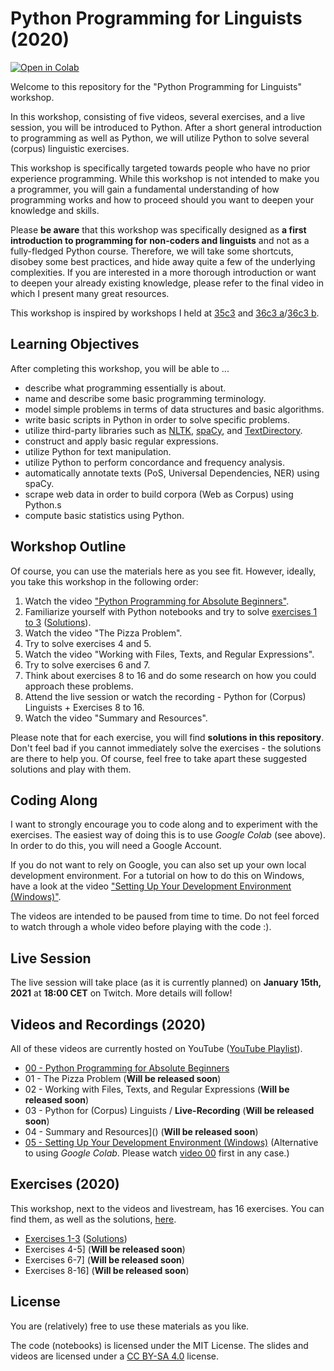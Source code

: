 # Python Programming for Linguists (2020)

[![Open in Colab](https://colab.research.google.com/assets/colab-badge.svg)](https://colab.research.google.com/github/IngoKl/python-programming-for-linguists/)

Welcome to this repository for the "Python Programming for Linguists" workshop.

In this workshop, consisting of five videos, several exercises, and a live session, you will be introduced to Python. After a short general introduction to programming as well as Python, we will utilize Python to solve several (corpus) linguistic exercises.

This workshop is specifically targeted towards people who have no prior experience programming. While this workshop is not intended to make you a programmer, you will gain a fundamental understanding of how programming works and how to proceed should you want to deepen your knowledge and skills.

Please **be aware** that this workshop was specifically designed as **a first introduction to programming for non-coders and linguists** and not as a fully-fledged Python course. Therefore, we will take some shortcuts, disobey some best practices, and hide away quite a few of the underlying complexities. If you are interested in a more thorough introduction or want to deepen your already existing knowledge, please refer to the final video in which I present many great resources.

This workshop is inspired by workshops I held at [35c3](https://events.ccc.de/congress/2018/wiki/index.php/Session:(Python)_Programming_for_Absolute_Beginners) and [36c3 a](https://events.ccc.de/congress/2019/wiki/index.php/Session:Python_Programming_for_Absolute_Beginners)/[36c3 b](https://events.ccc.de/congress/2019/wiki/index.php/Session:Introduction_to_Natural_Language_Processing).

## Learning Objectives

After completing this workshop, you will be able to ...

* describe what programming essentially is about.
* name and describe some basic programming terminology.
* model simple problems in terms of data structures and basic algorithms.
* write basic scripts in Python in order to solve specific problems.
* utilize third-party libraries such as [NLTK](https://www.nltk.org), [spaCy](https://spacy.io), and [TextDirectory](https://github.com/IngoKl/textdirectory).
* construct and apply basic regular expressions.
* utilize Python for text manipulation.
* utilize Python to perform concordance and frequency analysis.
* automatically annotate texts (PoS, Universal Dependencies, NER) using spaCy.
* scrape web data in order to build corpora (Web as Corpus) using Python.s
* compute basic statistics using Python.

## Workshop Outline

Of course, you can use the materials here as you see fit. However, ideally, you take this workshop in the following order:

1. Watch the video ["Python Programming for Absolute Beginners"](https://www.youtube.com/watch?v=172xwKhvoIk).
2. Familiarize yourself with Python notebooks and try to solve [exercises 1 to 3](https://github.com/IngoKl/python-programming-for-linguists/blob/main/2020/exercises/Exercises%201-3.pdf) ([Solutions](https://github.com/IngoKl/python-programming-for-linguists/blob/main/2020/exercises/Solutions_Exercises_1_3.ipynb)).
3. Watch the video "The Pizza Problem".
4. Try to solve exercises 4 and 5.
5. Watch the video "Working with Files, Texts, and Regular Expressions".
6. Try to solve exercises 6 and 7.
7. Think about exercises 8 to 16 and do some research on how you could approach these problems.
8. Attend the live session or watch the recording - Python for (Corpus) Linguists + Exercises 8 to 16.
9. Watch the video "Summary and Resources".

Please note that for each exercise, you will find **solutions in this repository**. Don't feel bad if you cannot immediately solve the exercises - the solutions are there to help you. Of course, feel free to take apart these suggested solutions and play with them.

## Coding Along

I want to strongly encourage you to code along and to experiment with the exercises. The easiest way of doing this is to use *Google Colab* (see above). In order to do this, you will need a Google Account.

If you do not want to rely on Google, you can also set up your own local development environment. For a tutorial on how to do this on Windows, have a look at the video ["Setting Up Your Development Environment (Windows)"](https://www.youtube.com/watch?v=xrXEouns3fg).

The videos are intended to be paused from time to time. Do not feel forced to watch through a whole video before playing with the code :).

## Live Session

The live session will take place (as it is currently planned) on **January 15th, 2021** at **18:00 CET** on Twitch. More details will follow!

## Videos and Recordings (2020)

All of these videos are currently hosted on YouTube ([YouTube Playlist](https://www.youtube.com/playlist?list=PLG6oHk0SZfBxRIegm0QvzDvmumma7grp5)).

* [00 - Python Programming for Absolute Beginners](https://www.youtube.com/watch?v=172xwKhvoIk)
* 01 - The Pizza Problem (**Will be released soon**)
* 02 - Working with Files, Texts, and Regular Expressions (**Will be released soon**)
* 03 - Python for (Corpus) Linguists / **Live-Recording** (**Will be released soon**)
* 04 - Summary and Resources]() (**Will be released soon**)
* [05 - Setting Up Your Development Environment (Windows)](https://www.youtube.com/watch?v=xrXEouns3fg) (Alternative to using *Google Colab*. Please watch [video 00](https://www.youtube.com/watch?v=172xwKhvoIk) first in any case.)

## Exercises (2020)

This workshop, next to the videos and livestream, has 16 exercises. You can find them, as well as the solutions, [here](https://github.com/IngoKl/python-programming-for-linguists/tree/main/2020/exercises).

* [Exercises 1-3](https://github.com/IngoKl/python-programming-for-linguists/blob/main/2020/exercises/Exercises%201-3.pdf) ([Solutions](https://github.com/IngoKl/python-programming-for-linguists/blob/main/2020/exercises/Solutions_Exercises_1_3.ipynb))
* Exercises 4-5] (**Will be released soon**)
* Exercises 6-7] (**Will be released soon**)
* Exercises 8-16] (**Will be released soon**)

## License

You are (relatively) free to use these materials as you like.

The code (notebooks) is licensed under the MIT License. The slides and videos are licensed under a [CC BY-SA 4.0](https://creativecommons.org/licenses/by-sa/4.0) license.
